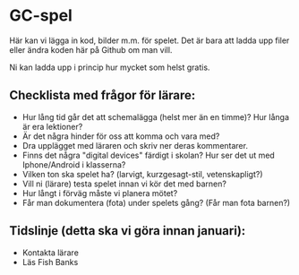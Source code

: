 # GC-spel
Här kan vi lägga in kod, bilder m.m. för spelet. Det är bara att ladda upp filer eller ändra koden här på Github om man vill.

Ni kan ladda upp i princip hur mycket som helst gratis.


## Checklista med frågor för lärare:
- Hur lång tid går det att schemalägga (helst mer än en timme)? Hur långa är era lektioner?
- Är det några hinder för oss att komma och vara med?
- Dra upplägget med läraren och skriv ner deras kommentarer.
- Finns det några "digital devices" färdigt i skolan? Hur ser det ut med Iphone/Android i klasserna?
- Vilken ton ska spelet ha? (larvigt, kurzgesagt-stil, vetenskapligt?)
- Vill ni (lärare) testa spelet innan vi kör det med barnen?
- Hur långt i förväg måste vi planera mötet?
- Får man dokumentera (fota) under spelets gång? (Får man fota barnen?)

## Tidslinje (detta ska vi göra innan januari):
- Kontakta lärare
- Läs Fish Banks 
